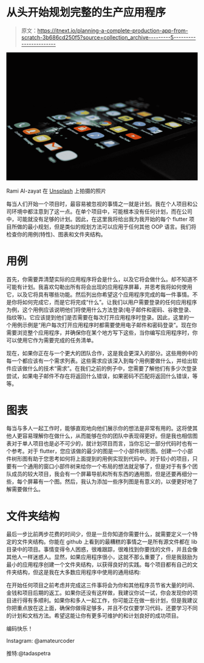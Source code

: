 # 从头开始规划完整的生产应用程序

> 原文：<https://itnext.io/planning-a-complete-production-app-from-scratch-3b686cd250f5?source=collection_archive---------5----------------------->

![](img/0d0ebc403267df0dec57b20d11374750.png)

Rami Al-zayat 在 [Unsplash](https://unsplash.com?utm_source=medium&utm_medium=referral) 上拍摄的照片

每当人们开始一个项目时，最容易被忽视的事情之一就是计划。我在个人项目和公司环境中都注意到了这一点。在单个项目中，可能根本没有任何计划，而在公司中，可能就没有足够的计划。因此，在这里我将给出我为我开始的每个 flutter 项目所做的最小规划，但是类似的规划方法可以应用于任何其他 OOP 语言。我们将检查你的用例(特性)、图表和文件夹结构。

# **用例**

首先，你需要弄清楚实际的应用程序将会是什么，以及它将会做什么。却不知道不可能有计划。我喜欢勾勒出所有将会出现的应用程序屏幕，并思考我将如何使用它，以及它将具有哪些功能。然后列出你希望这个应用程序完成的每一件事情。不是你将如何完成它，而是它将完成“什么”。让我们以用户需要登录的任何应用程序为例，这个用例应该说明他们将使用什么方法登录(电子邮件和密码、谷歌登录、指纹等)。它应该提到他们是否需要在每次打开应用程序时登录。因此，这里的一个用例示例是“用户每次打开应用程序时都需要使用电子邮件和密码登录”。现在你需要浏览整个应用程序，并确保你在某个地方写下这些，当你编写应用程序时，你可以使用它作为需要完成的任务清单。

现在，如果你正在与一个更大的团队合作，这是我会更深入的部分。这些用例中的每一个都应该有一个需求列表。这些需求应该深入到每个用例要做什么，并给出软件应该做什么的技术“需求”。在我们之前的例子中，您需要了解他们有多少次登录尝试，如果电子邮件不存在将返回什么错误，如果密码不匹配将返回什么错误，等等。

# 图表

每当与多人一起工作时，能够直观地向他们展示你的想法是非常有用的。这将使其他人更容易理解你在做什么，从而能够在你的团队中表现得更好。但是我也相信图表对于单人项目也是必不可少的，就计划项目而言，当你忘记一部分代码时也有一个参考。对于 flutter，您应该做的最少的图是一个小部件树形图。创建一个小部件树形图有助于您思考如何将上面提到的用例实现到代码中。对于较小的项目，只要有一个通用的窗口小部件树来给你一个布局的想法就足够了，但是对于有多个团队成员的较大项目，我会有一个屏幕导航和所有东西的通用图，但是还要再细分一些，每个屏幕有一个图。然后，我认为添加一些序列图是有意义的，以便更好地了解需要做什么。

# 文件夹结构

最后一步比前两步花费的时间少，但是一旦你知道你需要什么，就需要定义一个特定的文件夹结构。你能在 github 上看到的最糟糕的事情之一是所有源文件都在 lib 目录中的项目。事情变得令人困惑，很难跟踪，很难找到你要找的文件，并且会像其他人一样迷惑人。显然，如果应用程序很小，这就不那么重要了，但是我鼓励为最小的应用程序创建一个文件夹结构，以获得良好的实践。每个项目都有自己的文件夹结构，但这是我在大多数应用程序中使用的通用结构:

在开始任何项目之前考虑并完成这三件事将会为你和其他程序员节省大量的时间、金钱和项目后期的返工。如果你还没有这样做，我建议你试一试，你会发现你的项目进行得有多顺利。如果你和多人一起工作，你可能正在做一些计划，但是我建议你把重点放在这上面，确保你做得足够多，并且不仅仅要学习代码，还要学习不同的计划和文档方法。希望这能让你有更多可维护的和计划良好的成功项目。

编码快乐！

Instagram: @amateurcoder

推特:@tadaspetra